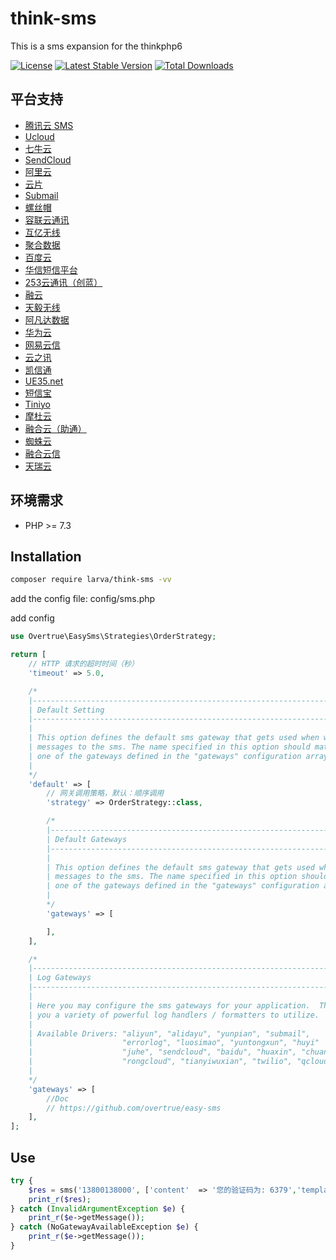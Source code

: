 # think-sms

This is a sms expansion for the thinkphp6

[![License](https://poser.pugx.org/larva/think-sms/license.svg)](https://packagist.org/packages/larva/think-sms)
[![Latest Stable Version](https://poser.pugx.org/larva/think-sms/v/stable.png)](https://packagist.org/packages/larva/think-sms)
[![Total Downloads](https://poser.pugx.org/larva/think-sms/downloads.png)](https://packagist.org/packages/larva/think-sms)

## 平台支持

- [腾讯云 SMS](https://cloud.tencent.com/product/sms)
- [Ucloud](https://www.ucloud.cn)
- [七牛云](https://www.qiniu.com/)
- [SendCloud](http://www.sendcloud.net/)
- [阿里云](https://www.aliyun.com/)
- [云片](https://www.yunpian.com)
- [Submail](https://www.mysubmail.com)
- [螺丝帽](https://luosimao.com/)
- [容联云通讯](http://www.yuntongxun.com)
- [互亿无线](http://www.ihuyi.com)
- [聚合数据](https://www.juhe.cn)
- [百度云](https://cloud.baidu.com/)
- [华信短信平台](http://www.ipyy.com/)
- [253云通讯（创蓝）](https://www.253.com/)
- [融云](http://www.rongcloud.cn)
- [天毅无线](http://www.85hu.com/)
- [阿凡达数据](http://www.avatardata.cn/)
- [华为云](https://www.huaweicloud.com/product/msgsms.html)
- [网易云信](https://yunxin.163.com/sms)
- [云之讯](https://www.ucpaas.com/index.html)
- [凯信通](http://www.kingtto.cn/)
- [UE35.net](http://uesms.ue35.cn/)
- [短信宝](http://www.smsbao.com/)
- [Tiniyo](https://tiniyo.com/)
- [摩杜云](https://www.moduyun.com/)
- [融合云（助通）](https://www.ztinfo.cn/products/sms)
- [蜘蛛云](https://zzyun.com/)
- [融合云信](https://maap.wo.cn/)
- [天瑞云](http://cms.tinree.com/)

## 环境需求

- PHP >= 7.3

## Installation

```bash
composer require larva/think-sms -vv
```

add the config file: config/sms.php

add config

```php
use Overtrue\EasySms\Strategies\OrderStrategy;

return [
    // HTTP 请求的超时时间（秒）
    'timeout' => 5.0,

    /*
    |--------------------------------------------------------------------------
    | Default Setting
    |--------------------------------------------------------------------------
    |
    | This option defines the default sms gateway that gets used when writing
    | messages to the sms. The name specified in this option should match
    | one of the gateways defined in the "gateways" configuration array.
    |
    */
    'default' => [
        // 网关调用策略，默认：顺序调用
        'strategy' => OrderStrategy::class,

        /*
        |--------------------------------------------------------------------------
        | Default Gateways
        |--------------------------------------------------------------------------
        |
        | This option defines the default sms gateway that gets used when writing
        | messages to the sms. The name specified in this option should match
        | one of the gateways defined in the "gateways" configuration array.
        |
        */
        'gateways' => [

        ],
    ],

    /*
    |--------------------------------------------------------------------------
    | Log Gateways
    |--------------------------------------------------------------------------
    |
    | Here you may configure the sms gateways for your application.  This gives
    | you a variety of powerful log handlers / formatters to utilize.
    |
    | Available Drivers: "aliyun", "alidayu", "yunpian", "submail",
    |                    "errorlog", "luosimao", "yuntongxun", "huyi"
    |                    "juhe", "sendcloud", "baidu", "huaxin", "chuanglan"
    |                    "rongcloud", "tianyiwuxian", "twilio", "qcloud", "avatardata"
    |
    */
    'gateways' => [
        //Doc
        // https://github.com/overtrue/easy-sms
    ],
];
```


## Use

```php
try {
    $res = sms('13800138000', ['content'  => '您的验证码为: 6379','template' => '259734', 'data' => [6379]]);
    print_r($res);
} catch (InvalidArgumentException $e) {
    print_r($e->getMessage());
} catch (NoGatewayAvailableException $e) {
    print_r($e->getMessage());
}
```

